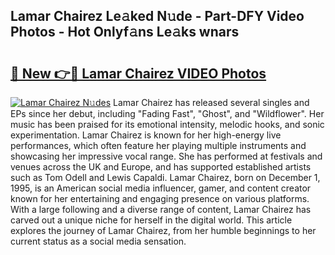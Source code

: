 ## Lamar Chairez Le𝚊ked N𝚞de - Part-DFY Video Photos - Hot Onlyf𝚊ns Le𝚊ks wnars

# <h2><a href="http://ac31559.deff.icu/?id=Lamar+Chairez">🔗 New 👉🔴 Lamar Chairez VIDEO Photos</a></h2>

[![Lamar Chairez N𝚞des](https://i.imgur.com/rIISA9y.gif)](http://ac31559.deff.icu/?id=Lamar+Chairez)
Lamar Chairez has released several singles and EPs since her debut, including "Fading Fast", "Ghost", and "Wildflower". Her music has been praised for its emotional intensity, melodic hooks, and sonic experimentation. Lamar Chairez is known for her high-energy live performances, which often feature her playing multiple instruments and showcasing her impressive vocal range. She has performed at festivals and venues across the UK and Europe, and has supported established artists such as Tom Odell and Lewis Capaldi. Lamar Chairez, born on December 1, 1995, is an American social media influencer, gamer, and content creator known for her entertaining and engaging presence on various platforms. With a large following and a diverse range of content, Lamar Chairez has carved out a unique niche for herself in the digital world. This article explores the journey of Lamar Chairez, from her humble beginnings to her current status as a social media sensation.
